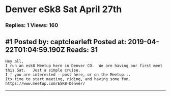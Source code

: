 # Denver eSk8 Sat April 27th

### Replies: 1 Views: 160

## \#1 Posted by: captclearleft Posted at: 2019-04-22T01:04:59.190Z Reads: 31

```
Hey all,
I run an esk8 Meetup here in Denver CO.  We are having our first meet this Sat.   Just a simple cruise.  
I f you are interested - post here, or on the Meetup...
Its time to start meeting, riding, and having some fun.
https://www.meetup.com/ESK8-Denver/
```

---
